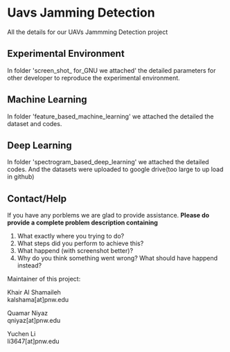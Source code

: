 # Uavs Jamming Detection
All the details for our UAVs Jammming Detection project
## Experimental Environment 
In folder 'screen_shot_ for_GNU we attached' the detailed parameters for other developer to reproduce the experimental environment.
## Machine Learning
In folder 'feature_based_machine_learning' we attached the detailed the dataset and codes.
## Deep Learning
In folder 'spectrogram_based_deep_learning' we attached the detailed codes. And the datasets were uploaded to google drive(too large to up load in github)
## Contact/Help
If you have any porblems we are glad to provide assistance. **Please do provide a complete problem description containing**
1. What exactly where you trying to do?
2. What steps did you perform to achieve this?
3. What happend (with screenshot better)?
4. Why do you think something went wrong? What should have happend instead?

Maintainer of this project:

Khair Al Shamaileh<br/>
kalshama[at]pnw.edu

Quamar Niyaz<br/>
qniyaz[at]pnw.edu

Yuchen Li<br/>
li3647[at]pnw.edu
